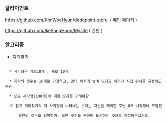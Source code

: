 ### 클라이언트 
https://github.com/KimWooHyun/dodopoint-store  ( 메인 페이지 )

https://github.com/IkeSangHoon/Mysite ( 칸반 )


### 알고리즘

- 지뢰찾기  
```

  * 사각형은 가로10개 , 세로 10개

  * 지뢰의 갯수는 10개로 가정하고, 임의 위치에 놓여 있다고 하거나 직접 위치를 지정해도 무관

  * 모든 사각형(100개)에 대한 숫자를 구해야함

  ※ 참고 지뢰찾기의 각 사각형이 나타내는 숫자는 자신을 제외한 주변 8개 사각형에 포함된

      폭탄의 갯수를 의미하며, 폭탄 갯수를 구하여 표시하는 것으로 작성해주십시오. 

```
